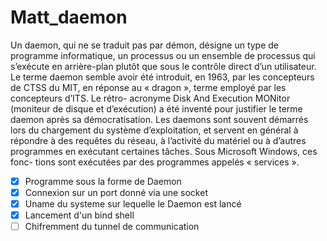 # Matt_daemon
Un daemon, qui ne se traduit pas par démon, désigne un type de programme informatique, un processus ou un ensemble de processus qui s’exécute en arrière-plan plutôt que sous le contrôle direct d’un utilisateur. Le terme daemon semble avoir été introduit, en 1963, par les concepteurs de CTSS du MIT, en réponse au « dragon », terme employé par les concepteurs d’ITS. Le rétro- acronyme Disk And Execution MONitor (moniteur de disque et d’exécution) a été inventé pour justifier le terme daemon après sa démocratisation. Les daemons sont souvent démarrés lors du chargement du système d’exploitation, et servent en général à répondre à des requêtes du réseau, à l’activité du matériel ou à d’autres programmes en exécutant certaines tâches. Sous Microsoft Windows, ces fonc- tions sont exécutées par des programmes appelés « services ».

- [x] Programme sous la forme de Daemon
- [x] Connexion sur un port donné via une socket
- [x] Uname du systeme sur lequelle le Daemon est lancé
- [x] Lancement d'un bind shell
- [ ] Chifremment du tunnel de communication
